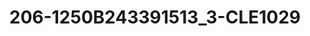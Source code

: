 ---
title: 206-1250B243391513_3-CLE1029
image: 206-1250B243391513_3-CLE1029.jpg
brand: sposo
layout: vestito
---